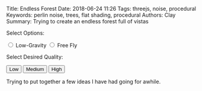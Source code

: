 Title: Endless Forest
Date: 2018-06-24 11:26
Tags: threejs, noise, procedural
Keywords: perlin noise, trees, flat shading, procedural
Authors: Clay
Summary: Trying to create an endless forest full of vistas

<style>

	#blocker {
		position: fixed;
		width: 100%;
		height: 100%;
		background-color: rgba(0,0,0,0.5);
		top: 0;
  	left: 0;
  	right: 0;
  	bottom: 0;
  	z-index: 3;
	}
	#instructions {
		width: 100%;
		height: 100%;
		display: -webkit-box;
		display: -moz-box;
		display: box;
		-webkit-box-orient: horizontal;
		-moz-box-orient: horizontal;
		box-orient: horizontal;
		-webkit-box-pack: center;
		-moz-box-pack: center;
		box-pack: center;
		-webkit-box-align: center;
		-moz-box-align: center;
		box-align: center;
		color: #ffffff;
		text-align: center;
		cursor: pointer;
	}
	#top {
  position: fixed;
  width: 100%;
	height: 100%;
	top: 0;
	left: 0;
	right: 0;
	bottom: 0;
	z-index: 2;
  }
	div {
		user-select: auto;
	}
	canvas {
		user-select: none;
	}
</style>
<div id="top" style="display:none">
</div>

<script src="scripts/three.min.js"></script>
<script src="scripts/EF_include/hsluv.min.js"></script>
<script src="scripts/EF_include/PointerLockControls.js"></script>
<script src="scripts/EF_include/DeviceOrientationControls.js"></script>
<script src="scripts/EF_include/perlin.js"></script>
<script src="scripts/EF_include/groundShader.js"></script>
<script src="scripts/EF_include/instanceShader.js"></script>
<script src="scripts/EF_include/infiniteTerrain.js"></script>
<script src="scripts/EF_include/Flora.js"></script>
<!--Seeded RNG from http://davidbau.com/archives/2010/01/30/random_seeds_coded_hints_and_quintillions.html-->
<script src="scripts/EF_include/seedrandom.min.js"></script>
<script src="scripts/EF_include/tween.min.js"></script>
<script src="scripts/EF_include/ConvexGeometry.js"></script>
<script src="scripts/EF_include/QuickHull.js"></script>

<script>
  var clock, controls, scene, renderer, camera, terrain, deltas, waterPlane;
  var init = function() {
		clock = new THREE.Clock();
    clock.start();
		scene = new THREE.Scene();
		scene.background = new THREE.Color(0xaaaaff);
		scene.fog = new THREE.FogExp2( new THREE.Color(0xaaaaff), 0.003 );

		camera = new THREE.PerspectiveCamera( 50, window.innerWidth/window.innerHeight, 0.1, 10000 );

		renderer = new THREE.WebGLRenderer({antialias: true && quality.medium}); //move to SMAA for low end computers
		renderer.setSize( window.innerWidth, window.innerHeight );

		document.getElementById("top").appendChild( renderer.domElement );
		window.addEventListener( 'resize', onWindowResize, false );
    if (/Android|webOS|iPhone|iPad|iPod|BlackBerry|BB|PlayBook|IEMobile|Windows Phone|Kindle|Silk|Opera Mini/i.test(navigator.userAgent)) {
      // Take the user to a different screen here.
      controls = new THREE.DeviceOrientationControls(camera);
      var blocker = document.getElementById( 'blocker' );
      blocker.remove();
			var list = document.getElementsByTagName("div");
			for (var i=0;i<list.length;i++) {
				list[i].style.userSelect = "none";
			}
    } else {
		  controls = new THREE.PointerLockControls( camera );

		  scene.add( controls.getObject() );
    }
		terrain = new Terrain(360, 10, camera, scene);
		
		//place a single blue plane in the scene that moves with the camera to act as water
		var waterGeometry = new THREE.PlaneBufferGeometry(720, 720);
    var waterMaterial = new THREE.MeshBasicMaterial( {color: 0x4477aa} );
    waterPlane = new THREE.Mesh( waterGeometry, waterMaterial );
    scene.add( waterPlane );
    waterPlane.rotateX(-Math.PI*0.5);
    waterPlane.position.y = -30;
    
    //just for debugging terrain
    //var directionalLight = new THREE.DirectionalLight( 0xffffff, 1.5 );
    //scene.add( directionalLight );

		  //this requires:
		    //c) a plant generator for each tile //including grass, flowers, maybe shrubs
		      //ii) flowers can be done same as rock and trees
		    //h) Monuments that have a random chance at spawning

		deltas = [];
		
		controls.update(0, terrain.group);
    terrain.update( controls.getObject().position.clone() );

	  renderer.render(scene, camera);

	  animate();
  }
  function onWindowResize() {
		camera.aspect = window.innerWidth / window.innerHeight;
		camera.updateProjectionMatrix();
		renderer.setSize( window.innerWidth, window.innerHeight );
	}
  
	var animate = function (time) {
	  requestAnimationFrame( animate );
    var delta = clock.getDelta();
	  controls.update( delta , terrain.group);
		if (controls.enabled) {
      terrain.update( controls.getObject().position.clone() );
      TWEEN.update(time);
      
      waterPlane.position.x = controls.getObject().position.x;
      waterPlane.position.z = controls.getObject().position.z;

			renderer.render(scene, camera);
			
			//record frame time
			deltas.push(delta);
			var ft = 0;
			for (let i=0;i<deltas.length;i++) {
			  ft+=deltas[i];
			}
			ft/=deltas.length;
			while (deltas.length > 100) { deltas.pop(); }
			//console.log(ft*1000);
	  }
	};
	
	var setQuality = function(it) {
    blocker.style.display = "block";
    window.quality = {low: true, medium: false, high:false};
    if (it.value != "Low") {
      window.quality.medium = true;
      if (it.value == "High") {
        window.quality.high = true;
      }
    }
    window.low_gravity = document.getElementById( 'gravity' ).checked;
    window.free_fly = document.getElementById( 'flight' ).checked;
    it.parentNode.remove();
    document.getElementById("top").style.display = '';
    init();
	};
</script>
<div>
  <p>Select Options:</p>
  <input type="radio" id="gravity" name="gravity" value="on">
  <label for="gravity">Low-Gravity</label>
  <input type="radio" id="flight" name="flight" value="on">
  <label for="flight">Free Fly</label>
  <p>Select Desired Quality:</p>
  <input type="button" id="Low"
   name="contact" value="Low" onclick="setQuality(this)">
  <input type="button" id="Medium"
   name="contact" value="Medium" onclick="setQuality(this)">
  <input type="button" id="High"
   name="contact" value="High" onclick="setQuality(this)">
   
</div>
<!--Used directly from the threejs pointer lock control example. https://github.com/mrdoob/three.js/blob/master/examples/misc_controls_pointerlock.html-->
<div id="blocker" style="display:none">
	<div id="instructions">
		<span style="font-size:40px">Click to play</span>
		<br />
		(W, A, S, D = Move, SPACE = Jump, MOUSE = Look around)
	</div>

</div>

Trying to put together a few ideas I have had going for awhile.
